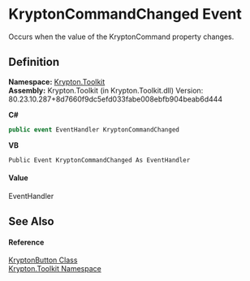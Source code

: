 # KryptonCommandChanged Event


Occurs when the value of the KryptonCommand property changes.



## Definition
**Namespace:** <a href="79d2eac2-21f4-54ff-7552-b20c33c30600.md">Krypton.Toolkit</a>  
**Assembly:** Krypton.Toolkit (in Krypton.Toolkit.dll) Version: 80.23.10.287+8d7660f9dc5efd033fabe008ebfb904beab6d444

**C#**
``` C#
public event EventHandler KryptonCommandChanged
```
**VB**
``` VB
Public Event KryptonCommandChanged As EventHandler
```



#### Value
EventHandler

## See Also


#### Reference
<a href="5a50795b-a8ed-ccb2-0fff-f00ab79d45f5.md">KryptonButton Class</a>  
<a href="79d2eac2-21f4-54ff-7552-b20c33c30600.md">Krypton.Toolkit Namespace</a>  
